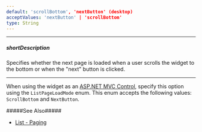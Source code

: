 ```yaml
---
default: 'scrollBottom', 'nextButton' (desktop)
acceptValues: 'nextButton' | 'scrollBottom'
type: String
---
```

---
##### shortDescription
Specifies whether the next page is loaded when a user scrolls the widget to the bottom or when the "next" button is clicked.

---
When using the widget as an [ASP.NET MVC Control](/concepts/35%20ASP.NET%20MVC%20Controls/20%20Fundamentals '/Documentation/Guide/ASP.NET_MVC_Controls/Fundamentals/'), specify this option using the `ListPageLoadMode` enum. This enum accepts the following values: `ScrollBottom` and `NextButton`.

#####See Also#####
- [List - Paging](/concepts/05%20Widgets/List/08%20Paging.md '/Documentation/Guide/Widgets/List/Paging/')